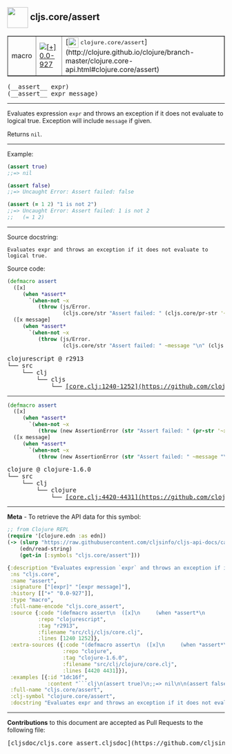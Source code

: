 ## <img width="48px" valign="middle" src="http://i.imgur.com/Hi20huC.png"> cljs.core/assert

 <table border="1">
<tr>

<td>macro</td>
<td><a href="https://github.com/cljsinfo/cljs-api-docs/tree/0.0-927"><img valign="middle" alt="[+] 0.0-927" src="https://img.shields.io/badge/+-0.0--927-lightgrey.svg"></a> </td>
<td>
[<img height="24px" valign="middle" src="http://i.imgur.com/1GjPKvB.png"> <samp>clojure.core/assert</samp>](http://clojure.github.io/clojure/branch-master/clojure.core-api.html#clojure.core/assert)
</td>
</tr>
</table>

 <samp>
(__assert__ expr)<br>
</samp>
 <samp>
(__assert__ expr message)<br>
</samp>

---

Evaluates expression `expr` and throws an exception if it does not evaluate to
logical true.  Exception will include `message` if given.

Returns `nil`.

---

Example:

```clj
(assert true)
;;=> nil

(assert false)
;;=> Uncaught Error: Assert failed: false

(assert (= 1 2) "1 is not 2")
;;=> Uncaught Error: Assert failed: 1 is not 2
;;   (= 1 2)
```

---


Source docstring:

```
Evaluates expr and throws an exception if it does not evaluate to
logical true.
```

Source code:

```clj
(defmacro assert
  ([x]
     (when *assert*
       `(when-not ~x
          (throw (js/Error.
                  (cljs.core/str "Assert failed: " (cljs.core/pr-str '~x)))))))
  ([x message]
     (when *assert*
       `(when-not ~x
          (throw (js/Error.
                  (cljs.core/str "Assert failed: " ~message "\n" (cljs.core/pr-str '~x))))))))
```

 <pre>
clojurescript @ r2913
└── src
    └── clj
        └── cljs
            └── <ins>[core.clj:1240-1252](https://github.com/clojure/clojurescript/blob/r2913/src/clj/cljs/core.clj#L1240-L1252)</ins>
</pre>


---

```clj
(defmacro assert
  ([x]
     (when *assert*
       `(when-not ~x
          (throw (new AssertionError (str "Assert failed: " (pr-str '~x)))))))
  ([x message]
     (when *assert*
       `(when-not ~x
          (throw (new AssertionError (str "Assert failed: " ~message "\n" (pr-str '~x))))))))
```

 <pre>
clojure @ clojure-1.6.0
└── src
    └── clj
        └── clojure
            └── <ins>[core.clj:4420-4431](https://github.com/clojure/clojure/blob/clojure-1.6.0/src/clj/clojure/core.clj#L4420-L4431)</ins>
</pre>

---

__Meta__ - To retrieve the API data for this symbol:

```clj
;; from Clojure REPL
(require '[clojure.edn :as edn])
(-> (slurp "https://raw.githubusercontent.com/cljsinfo/cljs-api-docs/catalog/cljs-api.edn")
    (edn/read-string)
    (get-in [:symbols "cljs.core/assert"]))
```

```clj
{:description "Evaluates expression `expr` and throws an exception if it does not evaluate to\nlogical true.  Exception will include `message` if given.\n\nReturns `nil`.",
 :ns "cljs.core",
 :name "assert",
 :signature ["[expr]" "[expr message]"],
 :history [["+" "0.0-927"]],
 :type "macro",
 :full-name-encode "cljs.core_assert",
 :source {:code "(defmacro assert\n  ([x]\n     (when *assert*\n       `(when-not ~x\n          (throw (js/Error.\n                  (cljs.core/str \"Assert failed: \" (cljs.core/pr-str '~x)))))))\n  ([x message]\n     (when *assert*\n       `(when-not ~x\n          (throw (js/Error.\n                  (cljs.core/str \"Assert failed: \" ~message \"\\n\" (cljs.core/pr-str '~x))))))))",
          :repo "clojurescript",
          :tag "r2913",
          :filename "src/clj/cljs/core.clj",
          :lines [1240 1252]},
 :extra-sources ({:code "(defmacro assert\n  ([x]\n     (when *assert*\n       `(when-not ~x\n          (throw (new AssertionError (str \"Assert failed: \" (pr-str '~x)))))))\n  ([x message]\n     (when *assert*\n       `(when-not ~x\n          (throw (new AssertionError (str \"Assert failed: \" ~message \"\\n\" (pr-str '~x))))))))",
                  :repo "clojure",
                  :tag "clojure-1.6.0",
                  :filename "src/clj/clojure/core.clj",
                  :lines [4420 4431]}),
 :examples [{:id "1dc16f",
             :content "```clj\n(assert true)\n;;=> nil\n\n(assert false)\n;;=> Uncaught Error: Assert failed: false\n\n(assert (= 1 2) \"1 is not 2\")\n;;=> Uncaught Error: Assert failed: 1 is not 2\n;;   (= 1 2)\n```"}],
 :full-name "cljs.core/assert",
 :clj-symbol "clojure.core/assert",
 :docstring "Evaluates expr and throws an exception if it does not evaluate to\nlogical true."}

```

---

__Contributions__ to this document are accepted as Pull Requests to the following file:

 <pre>
[cljsdoc/cljs.core_assert.cljsdoc](https://github.com/cljsinfo/cljs-api-docs/blob/master/cljsdoc/cljs.core_assert.cljsdoc)
</pre>

